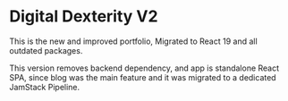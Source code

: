 # Digital Dexterity V2
This is the new and improved portfolio, Migrated to React 19 and all outdated packages.

This version removes backend dependency, and app is standalone React SPA, since blog was the main feature and it was migrated to a dedicated JamStack Pipeline.